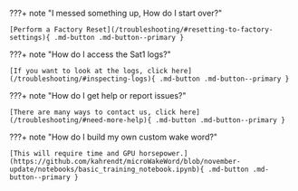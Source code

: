 <a id="faq_anchor_factory_reset"></a>
???+ note "I messed something up, How do I start over?"

    [Perform a Factory Reset](/troubleshooting/#resetting-to-factory-settings){ .md-button .md-button--primary }

<a id="faq_anchor_inspect_logs"></a>
???+ note "How do I access the Sat1 logs?"

    [If you want to look at the logs, click here](/troubleshooting/#inspecting-logs){ .md-button .md-button--primary }

<a id="faq_anchor_report_issue"></a>
???+ note "How do I get help or report issues?"

    [There are many ways to contact us, click here](/troubleshooting/#need-more-help){ .md-button .md-button--primary }

<a id="faq_anchor_custom_wake_word"></a>
???+ note "How do I build my own custom wake word?"

    [This will require time and GPU horsepower.](https://github.com/kahrendt/microWakeWord/blob/november-update/notebooks/basic_training_notebook.ipynb){ .md-button .md-button--primary }